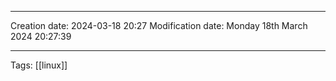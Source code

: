 

----
Creation date: 2024-03-18 20:27
Modification date: Monday 18th March 2024 20:27:39

----

 Tags: [[linux]]


